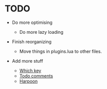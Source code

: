 # TODO

- Do more optimising
    - Do more lazy loading

- Finish reorganizing
    - Move things in plugins.lua to other files.

- Add more stuff
    - [Which key](https://github.com/folke/which-key.nvim)
    - [Todo comments](https://github.com/folke/todo-comments.nvim)
    - [Harpoon](https://github.com/ThePrimeagen/harpoon)
